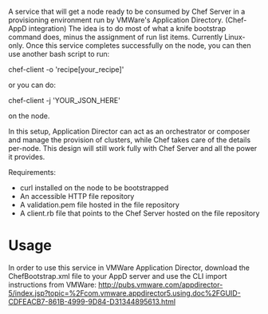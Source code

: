 A service that will get a node ready to be consumed by Chef Server in a provisioning environment run by VMWare's Application Directory. (Chef-AppD integration)
The idea is to do most of what a knife bootstrap command does, minus
the assignment of run list items. Currently Linux-only. Once this
service completes successfully on the node, you can then use another
bash script to run:

chef-client -o 'recipe[your_recipe]'

or you can do:

chef-client -j 'YOUR_JSON_HERE'

on the node.

In this setup, Application Director can act as an orchestrator or
composer and manage the provision of clusters, while Chef takes care
of the details per-node. This design will still work fully with Chef
Server and all the power it provides.

Requirements:
- curl installed on the node to be bootstrapped
- An accessible HTTP file repository
- A validation.pem file hosted in the file repository
- A client.rb file that points to the Chef Server hosted on the file
  repository
  
Usage
=====

In order to use this service in VMWare Application Director, download the ChefBootstrap.xml file to your AppD server and use the CLI import instructions from VMWare: 
http://pubs.vmware.com/appdirector-5/index.jsp?topic=%2Fcom.vmware.appdirector5.using.doc%2FGUID-CDFEACB7-861B-4999-9D84-D31344895613.html
